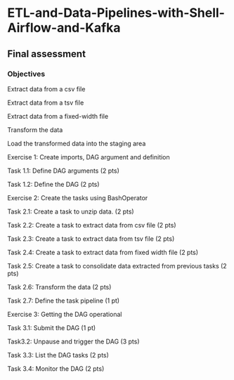# ETL-and-Data-Pipelines-with-Shell-Airflow-and-Kafka





## Final assessment
### Objectives
Extract data from a csv file

Extract data from a tsv file

Extract data from a fixed-width file

Transform the data

Load the transformed data into the staging area

Exercise 1: Create imports, DAG argument and definition

Task 1.1: Define DAG arguments (2 pts)

Task 1.2: Define the DAG (2 pts)

Exercise 2: Create the tasks using BashOperator

Task 2.1: Create a task to unzip data. (2 pts)

Task 2.2: Create a task to extract data from csv file (2 pts)

Task 2.3: Create a task to extract data from tsv file (2 pts)

Task 2.4: Create a task to extract data from fixed width file (2 pts)

Task 2.5: Create a task to consolidate data extracted from previous tasks (2 pts)

Task 2.6: Transform the data (2 pts)

Task 2.7: Define the task pipeline (1 pt)

Exercise 3: Getting the DAG operational

Task 3.1: Submit the DAG (1 pt)

Task3.2: Unpause and trigger the DAG (3 pts)

Task 3.3: List the DAG tasks (2 pts)

Task 3.4: Monitor the DAG (2 pts)


